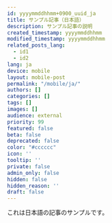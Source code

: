 ```yaml
---
id: yyyymmddhhmm+0900_uuid_ja
title: サンプル記事（日本語）
description: サンプル記事の説明
created_timestamp: yyyymmddhhmm
modified_timestamp: yyyymmddhhmm
related_posts_lang:
  - id1
  - id2
lang: ja
device: mobile
layout: mobile-post
permalink: "/mobile/ja/"
authors: []
categories: []
tags: []
images: []
audience: external
priority: 99
featured: false
beta: false
deprecated: false
color: "#cccccc"
icon: ''
tooltip: ''
private: false
admin_only: false
hidden: false
hidden_reason: ''
draft: false
---
```


これは日本語の記事のサンプルです。

